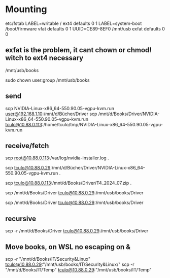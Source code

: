 # Mounting

etc/fstab
LABEL=writable  /       ext4    defaults        0       1
LABEL=system-boot       /boot/firmware  vfat    defaults        0       1
UUID=CE89-8EF0 /mnt/usb exfat defaults 0 0

## exfat is the problem, it cant chown or chmod! witch to ext4 necessary

/mnt/usb/books

sudo chown user:group /mnt/usb/books

## send

scp  NVIDIA-Linux-x86_64-550.90.05-vgpu-kvm.run user@192.168.1.10:/mnt/d/Bücher/Driver
scp /mnt/d/Books/Driver/NVIDIA-Linux-x86_64-550.90.05-vgpu-kvm.run tculo@10.88.0.113:/home/tculo/tmp/NVIDIA-Linux-x86_64-550.90.05-vgpu-kvm.run

## receive/fetch

scp root@10.88.0.113:/var/log/nvidia-installer.log .

scp tculo@10.88.0.29:/mnt/d/Bücher/Driver/NVIDIA-Linux-x86_64-550.90.05-vgpu-kvm.run .

scp tculo@10.88.0.113:/mnt/d/Books/Driver/T4_2024_07.zip .

scp /mnt/d/Books/Driver tculo@10.88.0.29:/mnt/usb/books/Driver

scp /mnt/d/Books/Driver tculo@10.88.0.29:/mnt/usb/books/Driver

## recursive

scp -r /mnt/d/Books/Driver tculo@10.88.0.29:/mnt/usb/books/Driver

## Move books, on WSL no escaping on &

scp -r "/mnt/d/Books/IT/Security&Linux" tculo@10.88.0.29:"/mnt/usb/books/IT/Security\&Linux/"
scp -r "/mnt/d/Books/IT/Temp" tculo@10.88.0.29:"/mnt/usb/books/IT/Temp"
